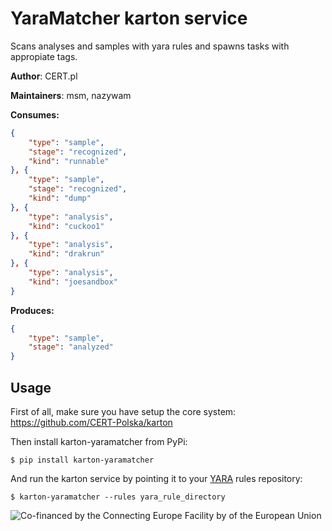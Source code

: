 # YaraMatcher karton service

Scans analyses and samples with yara rules and spawns tasks with appropiate tags.

**Author**: CERT.pl

**Maintainers**: msm, nazywam

**Consumes:**
```json
{
    "type": "sample",
    "stage": "recognized",
    "kind": "runnable"
}, {
    "type": "sample",
    "stage": "recognized",
    "kind": "dump"
}, {
    "type": "analysis",
    "kind": "cuckoo1"
}, {
    "type": "analysis",
    "kind": "drakrun"
}, {
    "type": "analysis",
    "kind": "joesandbox"
}
```

**Produces:**
```json
{
    "type": "sample",
    "stage": "analyzed"
}
```

## Usage

First of all, make sure you have setup the core system: https://github.com/CERT-Polska/karton

Then install karton-yaramatcher from PyPi:

```shell
$ pip install karton-yaramatcher
```

And run the karton service by pointing it to your [YARA](https://virustotal.github.io/yara/) rules repository:

```shell
$ karton-yaramatcher --rules yara_rule_directory
```

![Co-financed by the Connecting Europe Facility by of the European Union](https://www.cert.pl/wp-content/uploads/2019/02/en_horizontal_cef_logo-1.png)

